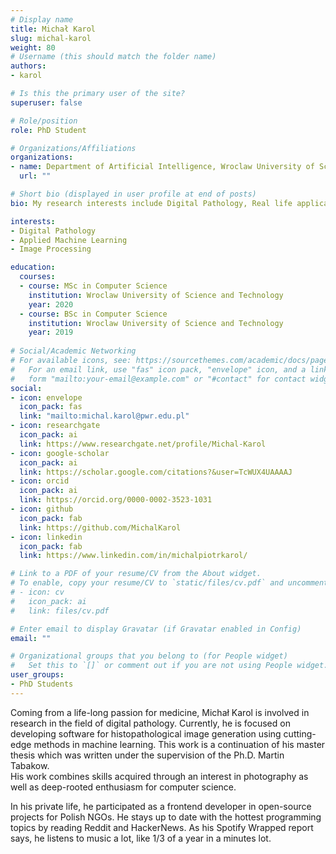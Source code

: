 ```yaml
---
# Display name
title: Michał Karol
slug: michal-karol
weight: 80
# Username (this should match the folder name)
authors:
- karol

# Is this the primary user of the site?
superuser: false

# Role/position
role: PhD Student

# Organizations/Affiliations
organizations:
- name: Department of Artificial Intelligence, Wroclaw University of Science and Technology
  url: ""

# Short bio (displayed in user profile at end of posts)
bio: My research interests include Digital Pathology, Real life applications of Machine Learning, Image Processing.

interests:
- Digital Pathology
- Applied Machine Learning
- Image Processing

education:
  courses:
  - course: MSc in Computer Science
    institution: Wroclaw University of Science and Technology
    year: 2020
  - course: BSc in Computer Science
    institution: Wroclaw University of Science and Technology
    year: 2019
    
# Social/Academic Networking
# For available icons, see: https://sourcethemes.com/academic/docs/page-builder/#icons
#   For an email link, use "fas" icon pack, "envelope" icon, and a link in the
#   form "mailto:your-email@example.com" or "#contact" for contact widget.
social:
- icon: envelope
  icon_pack: fas
  link: "mailto:michal.karol@pwr.edu.pl"
- icon: researchgate
  icon_pack: ai
  link: https://www.researchgate.net/profile/Michal-Karol
- icon: google-scholar
  icon_pack: ai
  link: https://scholar.google.com/citations?&user=TcWUX4UAAAAJ
- icon: orcid
  icon_pack: ai
  link: https://orcid.org/0000-0002-3523-1031
- icon: github
  icon_pack: fab
  link: https://github.com/MichalKarol
- icon: linkedin
  icon_pack: fab
  link: https://www.linkedin.com/in/michalpiotrkarol/

# Link to a PDF of your resume/CV from the About widget.
# To enable, copy your resume/CV to `static/files/cv.pdf` and uncomment the lines below.
# - icon: cv
#   icon_pack: ai
#   link: files/cv.pdf

# Enter email to display Gravatar (if Gravatar enabled in Config)
email: ""

# Organizational groups that you belong to (for People widget)
#   Set this to `[]` or comment out if you are not using People widget.
user_groups:
- PhD Students
---
```

Coming from a life-long passion for medicine, Michał Karol is involved in research in the field of digital pathology.
Currently, he is focused on developing software for histopathological image generation using cutting-edge methods in machine learning. 
This work is a continuation of his master thesis which was written under the supervision of the Ph.D. Martin Tabakow.   
His work combines skills acquired through an interest in photography as well as deep-rooted enthusiasm for computer science.

In his private life, he participated as a frontend developer in open-source projects for Polish NGOs. He stays up to date with the hottest programming topics by reading Reddit and HackerNews. As his Spotify Wrapped report says, he listens to music a lot, like 1/3 of a year in a minutes lot.  
